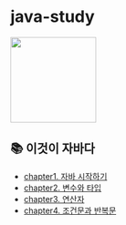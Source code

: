 # java-study

<img src="https://cdn.icon-icons.com/icons2/2415/PNG/512/java_original_wordmark_logo_icon_146459.png" width="150px"/>

## 📚 이것이 자바다
- [chapter1. 자바 시작하기](https://github.com/joyuna/java-study/tree/main/%EC%9D%B4%EA%B2%83%EC%9D%B4%EC%9E%90%EB%B0%94%EB%8B%A4/ch1_%EC%9E%90%EB%B0%94%EC%8B%9C%EC%9E%91%ED%95%98%EA%B8%B0)
- [chapter2. 변수와 타입](https://github.com/joyuna/java-study/tree/main/%EC%9D%B4%EA%B2%83%EC%9D%B4%EC%9E%90%EB%B0%94%EB%8B%A4/ch2_%EB%B3%80%EC%88%98%EC%99%80%ED%83%80%EC%9E%85)
- [chapter3. 연산자](https://github.com/joyuna/java-study/tree/main/%EC%9D%B4%EA%B2%83%EC%9D%B4%EC%9E%90%EB%B0%94%EB%8B%A4/ch3_%EC%97%B0%EC%82%B0%EC%9E%90)
- [chapter4. 조건문과 반복문](https://github.com/joyuna/java-study/tree/main/%EC%9D%B4%EA%B2%83%EC%9D%B4%EC%9E%90%EB%B0%94%EB%8B%A4/ch4_%EC%A1%B0%EA%B1%B4%EB%AC%B8%EA%B3%BC%EB%B0%98%EB%B3%B5%EB%AC%B8)
